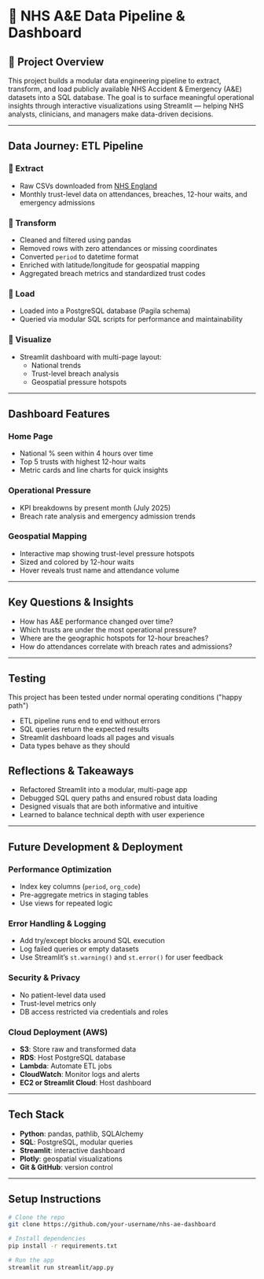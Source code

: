 # 🏥 NHS A&E Data Pipeline & Dashboard

## 📌 Project Overview

This project builds a modular data engineering pipeline to extract, transform, and load publicly available NHS Accident & Emergency (A&E) datasets into a SQL database. The goal is to surface meaningful operational insights through interactive visualizations using Streamlit — helping NHS analysts, clinicians, and managers make data-driven decisions.

---

## Data Journey: ETL Pipeline

### 🔹 Extract
- Raw CSVs downloaded from [NHS England](https://www.england.nhs.uk/statistics/statistical-work-areas/ae-waiting-times-and-activity/)
- Monthly trust-level data on attendances, breaches, 12-hour waits, and emergency admissions

### 🔹 Transform
- Cleaned and filtered using pandas
- Removed rows with zero attendances or missing coordinates
- Converted `period` to datetime format
- Enriched with latitude/longitude for geospatial mapping
- Aggregated breach metrics and standardized trust codes

### 🔹 Load
- Loaded into a PostgreSQL database (Pagila schema)
- Queried via modular SQL scripts for performance and maintainability

### 🔹 Visualize
- Streamlit dashboard with multi-page layout:
  - National trends
  - Trust-level breach analysis
  - Geospatial pressure hotspots

---

## Dashboard Features

### Home Page
- National % seen within 4 hours over time
- Top 5 trusts with highest 12-hour waits
- Metric cards and line charts for quick insights

### Operational Pressure
- KPI breakdowns by present month (July 2025)
- Breach rate analysis and emergency admission trends

### Geospatial Mapping
- Interactive map showing trust-level pressure hotspots
- Sized and colored by 12-hour waits
- Hover reveals trust name and attendance volume

---

## Key Questions & Insights

- How has A&E performance changed over time?
- Which trusts are under the most operational pressure?
- Where are the geographic hotspots for 12-hour breaches?
- How do attendances correlate with breach rates and admissions?

---

## Testing

This project has been tested under normal operating conditions ("happy path")
- ETL pipeline runs end to end without errors
- SQL queries return the expected results
- Streamlit dashboard loads all pages and visuals
- Data types behave as they should

## Reflections & Takeaways

- Refactored Streamlit into a modular, multi-page app
- Debugged SQL query paths and ensured robust data loading
- Designed visuals that are both informative and intuitive
- Learned to balance technical depth with user experience

---

## Future Development & Deployment

### Performance Optimization
- Index key columns (`period`, `org_code`)
- Pre-aggregate metrics in staging tables
- Use views for repeated logic

### Error Handling & Logging
- Add try/except blocks around SQL execution
- Log failed queries or empty datasets
- Use Streamlit’s `st.warning()` and `st.error()` for user feedback

### Security & Privacy
- No patient-level data used
- Trust-level metrics only
- DB access restricted via credentials and roles

### Cloud Deployment (AWS)
- **S3**: Store raw and transformed data
- **RDS**: Host PostgreSQL database
- **Lambda**: Automate ETL jobs
- **CloudWatch**: Monitor logs and alerts
- **EC2 or Streamlit Cloud**: Host dashboard

---

## Tech Stack

- **Python**: pandas, pathlib, SQLAlchemy
- **SQL**: PostgreSQL, modular queries
- **Streamlit**: interactive dashboard
- **Plotly**: geospatial visualizations
- **Git & GitHub**: version control

---

## Setup Instructions

```bash
# Clone the repo
git clone https://github.com/your-username/nhs-ae-dashboard

# Install dependencies
pip install -r requirements.txt

# Run the app
streamlit run streamlit/app.py
```

